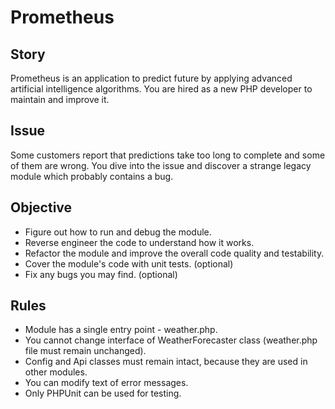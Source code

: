 # Prometheus

## Story

Prometheus is an application to predict future by applying advanced artificial intelligence algorithms.
You are hired as a new PHP developer to maintain and improve it.

## Issue

Some customers report that predictions take too long to complete and some of them are wrong.
You dive into the issue and discover a strange legacy module which probably contains a bug.

## Objective

- Figure out how to run and debug the module.
- Reverse engineer the code to understand how it works.
- Refactor the module and improve the overall code quality and testability.
- Cover the module's code with unit tests. (optional)
- Fix any bugs you may find. (optional)

## Rules

- Module has a single entry point - weather.php.
- You cannot change interface of WeatherForecaster class (weather.php file must remain unchanged).
- Config and Api classes must remain intact, because they are used in other modules.
- You can modify text of error messages.
- Only PHPUnit can be used for testing.
